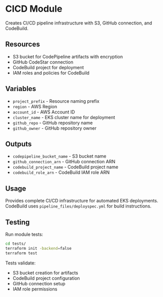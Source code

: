 # CICD Module

Creates CI/CD pipeline infrastructure with S3, GitHub connection, and CodeBuild.

## Resources

- S3 bucket for CodePipeline artifacts with encryption
- GitHub CodeStar connection
- CodeBuild project for deployment
- IAM roles and policies for CodeBuild

## Variables

- `project_prefix` - Resource naming prefix
- `region` - AWS Region
- `account_id` - AWS Account ID
- `cluster_name` - EKS cluster name for deployment
- `github_repo` - GitHub repository name
- `github_owner` - GitHub repository owner

## Outputs

- `codepipeline_bucket_name` - S3 bucket name
- `github_connection_arn` - GitHub connection ARN
- `codebuild_project_name` - CodeBuild project name
- `codebuild_role_arn` - CodeBuild IAM role ARN

## Usage

Provides complete CI/CD infrastructure for automated EKS deployments. CodeBuild uses `pipeline_files/deployspec.yml` for build instructions.

## Testing

Run module tests:

```bash
cd tests/
terraform init -backend=false
terraform test
```

Tests validate:
- S3 bucket creation for artifacts
- CodeBuild project configuration
- GitHub connection setup
- IAM role permissions